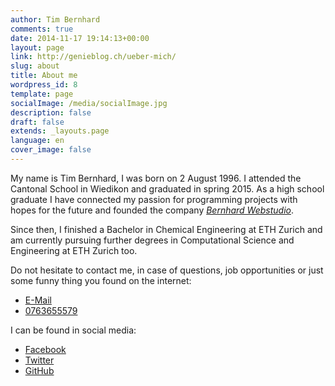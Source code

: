 ```yaml
---
author: Tim Bernhard
comments: true
date: 2014-11-17 19:14:13+00:00
layout: page
link: http://genieblog.ch/ueber-mich/
slug: about
title: About me
wordpress_id: 8
template: page
socialImage: /media/socialImage.jpg
description: false
draft: false
extends: _layouts.page
language: en
cover_image: false
---
```


My name is Tim Bernhard, I was born on 2 August 1996.
I attended the Cantonal School in Wiedikon and graduated in spring 2015. As a high school graduate I have connected my passion for programming projects with hopes for the future and founded the company [_Bernhard Webstudio_](http://bernhard-webstudio.ch).

Since then, I finished a Bachelor in Chemical Engineering at ETH Zurich 
and am currently pursuing further degrees in Computational Science 
and Engineering at ETH Zurich too.

Do not hesitate to contact me, in case of questions, job opportunities 
or just some funny thing you found on the internet:

- [E-Mail](mailto:tim@bernhard-webstudio.ch)
- [0763655579](tel:+41763655579)

I can be found in social media:

- [Facebook](https://facebook.com/tim.genie.bernhard)
- [Twitter](https://twitter.com/genie_tim)
- [GitHub](https://github.com/genietim)

